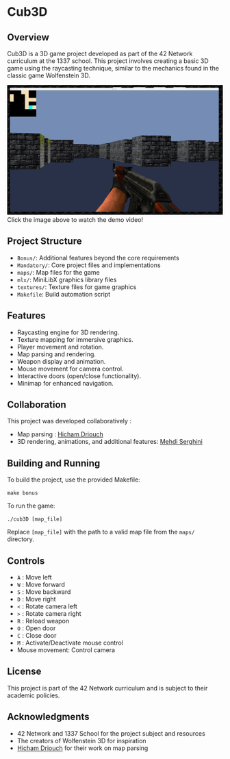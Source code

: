 # Cub3D

## Overview
Cub3D is a 3D game project developed as part of the 42 Network curriculum at the 1337 school. This project involves creating a basic 3D game using the raycasting technique, similar to the mechanics found in the classic game Wolfenstein 3D.

[![Cub3D Demo Video](https://github.com/Serghini04/Cub3D/blob/master/Screen%20Shot%202024-10-12%20at%203.29.53%20PM.png)](https://youtu.be/AYjC75kCCzk?si=zbxT8YhsR1jSKB4s)
Click the image above to watch the demo video!

## Project Structure
- `Bonus/`: Additional features beyond the core requirements
- `Mandatory/`: Core project files and implementations
- `maps/`: Map files for the game
- `mlx/`: MiniLibX graphics library files
- `textures/`: Texture files for game graphics
- `Makefile`: Build automation script

## Features
- Raycasting engine for 3D rendering.
- Texture mapping for immersive graphics.
- Player movement and rotation.
- Map parsing and rendering.
- Weapon display and animation.
- Mouse movement for camera control.
- Interactive doors (open/close functionality).
- Minimap for enhanced navigation.

## Collaboration
This project was developed collaboratively :
- Map parsing : [Hicham Driouch](https://github.com/paybat) 
- 3D rendering, animations, and additional features: [Mehdi Serghini](https://github.com/Serghini04)


## Building and Running
To build the project, use the provided Makefile:

```
make bonus
```

To run the game:

```
./cub3D [map_file]
```

Replace `[map_file]` with the path to a valid map file from the `maps/` directory.

## Controls
- `A` : Move left
- `W` : Move forward
- `S` : Move backward
- `D` : Move right
- `<` : Rotate camera left
- `>` : Rotate camera right
- `R` : Reload weapon
- `O` : Open door
- `C` : Close door
- `M` : Activate/Deactivate mouse control
- Mouse movement: Control camera

## License
This project is part of the 42 Network curriculum and is subject to their academic policies.

## Acknowledgments
- 42 Network and 1337 School for the project subject and resources
- The creators of Wolfenstein 3D for inspiration
- [Hicham Driouch](https://github.com/paybat) for their work on map parsing
